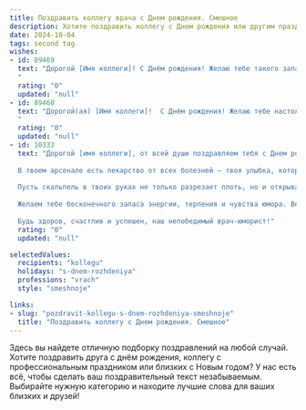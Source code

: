 ```yaml
---
title: Поздравить коллегу врача c Днем рождения. Смешное
description: Хотите поздравить коллегу c Днем рождения или другим праздником? Наш ИИ создаст незабываемое поздравление, а вы обязательно выделитесь среди других.  
date: 2024-10-04
tags: second tag
wishes:
- id: 89469
  text: "Дорогой [Имя коллеги]! С Днём рождения! Желаю тебе такого запаса здоровья, чтобы хватило и на пациентов, и на себя любимого (а в идеале — ещё и на экстренный отпуск на Багамах!). Пусть твой профессиональный энтузиазм никогда не иссякнет, а диагнозы будут ставить себя сами!  Пусть в твоей жизни будет как можно меньше \"скорых\" вызовов, а только приятные сюрпризы!  С днём рождения, доктор!
  "
  rating: "0"
  updated: "null"
- id: 89468
  text: "Дорогой(ая) [Имя коллеги]!  С Днём рождения! Желаю тебе настолько крепкого здоровья, чтобы даже твой собственный скальпель не смог ему навредить.  Пусть твоя жизнь будет наполнена не только пациентами, но и радостными моментами, а диагнозы будут только позитивными – типа \"здоровый смех\" и \"острая необходимость отдохнуть\"!  С праздником!
  "
  rating: "0"
  updated: "null"
- id: 10333
  text: "Дорогой [имя коллеги], от всей души поздравляем тебя с Днем рождения!
  
  В твоем арсенале есть лекарство от всех болезней — твоя улыбка, которая исцеляет лучше любого антибиотика. Желаем тебе, чтобы в твоей практике каждый пациент превращался в счастливчика, а не в недообследованного.
  
  Пусть скальпель в твоих руках не только разрезает плоть, но и открывает путь к выздоровлению. Пусть каждый диагноз будет точным, а каждое лечение — эффективным.
  
  Желаем тебе бесконечного запаса энергии, терпения и чувства юмора. Ведь когда доктор посмеивается над твоими болячками, невольно и сам начинаешь чувствовать себя лучше.
  
  Будь здоров, счастлив и успешен, наш непобедимый врач-юморист!"
  rating: "0"
  updated: "null"

selectedValues:
  recipients: "kollegu"
  holidays: "s-dnem-rozhdeniya"
  professions: "vrach"
  style: "smeshnoje"

links:
- slug: "pozdravit-kollegu-s-dnem-rozhdeniya-smeshnoje"
  title: "Поздравить коллегу c Днем рождения. Смешное"
---
```


Здесь вы найдете отличную подборку поздравлений на любой случай.
Хотите поздравить друга с днём рождения, коллегу с профессиональным праздником или близких с Новым годом? У нас есть всё, чтобы сделать ваш поздравительный текст незабываемым. Выбирайте нужную категорию и находите лучшие слова для ваших близких и друзей!
